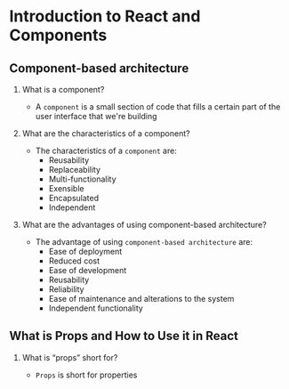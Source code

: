 # Introduction to React and Components

## Component-based architecture

1. What is a component?
    - A `component` is a small section of code that fills a certain part of the user interface that we're building

2. What are the characteristics of a component?
    - The characteristics of a `component` are:
        - Reusability
        - Replaceability
        - Multi-functionality
        - Exensible
        - Encapsulated
        - Independent

3. What are the advantages of using component-based architecture?
    - The advantage of using `component-based architecture` are:
        - Ease of deployment
        - Reduced cost
        - Ease of development
        - Reusability
        - Reliability
        - Ease of maintenance and alterations to the system
        - Independent functionality


## What is Props and How to Use it in React

1. What is “props” short for?
    - `Props` is short for properties

2. How are props used in React?
    - `Props` are used to pass data from one component to another

3. What is the flow of props?
    - The flow of `props` is uni-directional, from parent to child only.

[Homepage](https://halliwellb.github.io/reading-notes/)
